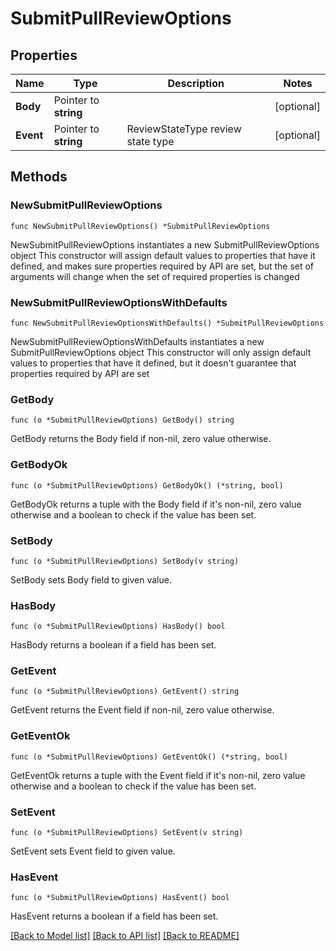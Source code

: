 # SubmitPullReviewOptions

## Properties

Name | Type | Description | Notes
------------ | ------------- | ------------- | -------------
**Body** | Pointer to **string** |  | [optional] 
**Event** | Pointer to **string** | ReviewStateType review state type | [optional] 

## Methods

### NewSubmitPullReviewOptions

`func NewSubmitPullReviewOptions() *SubmitPullReviewOptions`

NewSubmitPullReviewOptions instantiates a new SubmitPullReviewOptions object
This constructor will assign default values to properties that have it defined,
and makes sure properties required by API are set, but the set of arguments
will change when the set of required properties is changed

### NewSubmitPullReviewOptionsWithDefaults

`func NewSubmitPullReviewOptionsWithDefaults() *SubmitPullReviewOptions`

NewSubmitPullReviewOptionsWithDefaults instantiates a new SubmitPullReviewOptions object
This constructor will only assign default values to properties that have it defined,
but it doesn't guarantee that properties required by API are set

### GetBody

`func (o *SubmitPullReviewOptions) GetBody() string`

GetBody returns the Body field if non-nil, zero value otherwise.

### GetBodyOk

`func (o *SubmitPullReviewOptions) GetBodyOk() (*string, bool)`

GetBodyOk returns a tuple with the Body field if it's non-nil, zero value otherwise
and a boolean to check if the value has been set.

### SetBody

`func (o *SubmitPullReviewOptions) SetBody(v string)`

SetBody sets Body field to given value.

### HasBody

`func (o *SubmitPullReviewOptions) HasBody() bool`

HasBody returns a boolean if a field has been set.

### GetEvent

`func (o *SubmitPullReviewOptions) GetEvent() string`

GetEvent returns the Event field if non-nil, zero value otherwise.

### GetEventOk

`func (o *SubmitPullReviewOptions) GetEventOk() (*string, bool)`

GetEventOk returns a tuple with the Event field if it's non-nil, zero value otherwise
and a boolean to check if the value has been set.

### SetEvent

`func (o *SubmitPullReviewOptions) SetEvent(v string)`

SetEvent sets Event field to given value.

### HasEvent

`func (o *SubmitPullReviewOptions) HasEvent() bool`

HasEvent returns a boolean if a field has been set.


[[Back to Model list]](../README.md#documentation-for-models) [[Back to API list]](../README.md#documentation-for-api-endpoints) [[Back to README]](../README.md)


